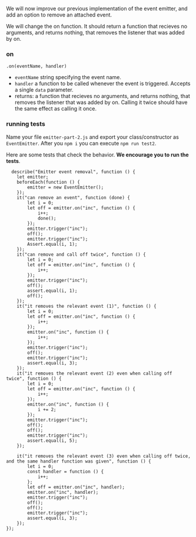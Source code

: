 We will now improve our previous implementation of the event emitter, and add an option to remove an attached event.

We will change the on function. It should return a function that recieves no arguments, and returns nothing, that removes the listener that was added by on.

### on

    .on(eventName, handler)
     
 - `eventName` string specifying the event name.
 - `handler` a function to be called whenever the event is triggered. Accepts a single `data` parameter.
 - returns: a function that recieves no arguments, and returns nothing, that removes the listener that was added by on. 
    Calling it twice should have the same effect as calling it once.

### running tests
Name your file `emitter-part-2.js` and export your class/constructor as `EventEmitter`. After you `npm i` you can execute `npm run test2`.

Here are some tests that check the behavior. **We __encourage__ you to run the tests**.
  
      describe("Emitter event removal", function () {
        let emitter;
        beforeEach(function () {
            emitter = new EventEmitter();
        });
        it("can remove an event", function (done) {
            let i = 0;
            let off = emitter.on("inc", function () {
                i++;
                done();
            });
            emitter.trigger("inc");
            off();
            emitter.trigger("inc");
            Assert.equal(i, 1);
        });
        it("can remove and call off twice", function () {
            let i = 0;
            let off = emitter.on("inc", function () {
                i++;           
            });
            emitter.trigger("inc");
            off();
            assert.equal(i, 1);
            off();        
        });
        it("it removes the relevant event (1)", function () {
            let i = 0;
            let off = emitter.on("inc", function () {
                i++;
            });
            emitter.on("inc", function () {
                i++;
            });
            emitter.trigger("inc");
            off();
            emitter.trigger("inc");
            assert.equal(i, 3);
        });
        it("it removes the relevant event (2) even when calling off twice", function () {
            let i = 0;
            let off = emitter.on("inc", function () {
                i++;
            });
            emitter.on("inc", function () {
                i += 2;
            });
            emitter.trigger("inc");
            off();
            off();
            emitter.trigger("inc");
            assert.equal(i, 5);
        });

        it("it removes the relevant event (3) even when calling off twice, and the same handler function was given", function () {
            let i = 0;
            const handler = function () {
                i++;
            };
            let off = emitter.on("inc", handler);
            emitter.on("inc", handler);
            emitter.trigger("inc");
            off();
            off();
            emitter.trigger("inc");
            assert.equal(i, 3);
        });
    });